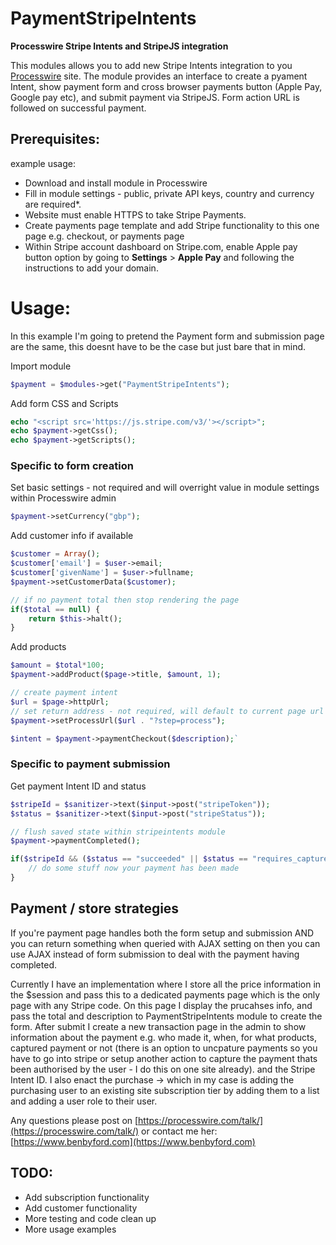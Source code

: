 # PaymentStripeIntents

__Processwire Stripe Intents and StripeJS integration__

This modules allows you to add new Stripe Intents integration to you [Processwire](https://processwire.com/) site. The module provides an interface to create a pyament Intent, show payment form and cross browser payments button (Apple Pay, Google pay etc), and submit payment via StripeJS. Form action URL is followed on successful payment.

## Prerequisites:

example usage:
- Download and install module in Processwire
- Fill in module settings - public, private API keys, country and currency are required*.
- Website must enable HTTPS to take Stripe Payments.
- Create payments page template and add Stripe functionality to this one page e.g. checkout, or payments page
- Within Stripe account dashboard on Stripe.com, enable Apple pay button option by going to __Settings__ > __Apple Pay__ and following the instructions to add your domain.

# Usage:

In this example I'm going to pretend the Payment form and submission page are the same, this doesnt have to be the case but just bare that in mind.


Import module
```PHP
$payment = $modules->get("PaymentStripeIntents");
```

Add form CSS and Scripts
```PHP
echo "<script src='https://js.stripe.com/v3/'></script>";
echo $payment->getCss();
echo $payment->getScripts();
```

### Specific to form creation

Set basic settings - not required and will overright value in module settings within Processwire admin
```PHP
$payment->setCurrency("gbp");
```

Add customer info if available
```PHP
$customer = Array();
$customer['email'] = $user->email;
$customer['givenName'] = $user->fullname;
$payment->setCustomerData($customer);
```

```PHP
// if no payment total then stop rendering the page
if($total == null) {
    return $this->halt();
}
```

Add products
```PHP
$amount = $total*100;
$payment->addProduct($page->title, $amount, 1);
```

```PHP
// create payment intent
$url = $page->httpUrl;
// set return address - not required, will default to current page url
$payment->setProcessUrl($url . "?step=process");

$intent = $payment->paymentCheckout($description);`
```

### Specific to payment submission

Get payment Intent ID and status
```PHP
$stripeId = $sanitizer->text($input->post("stripeToken"));
$status = $sanitizer->text($input->post("stripeStatus"));
```

```PHP
// flush saved state within stripeintents module
$payment->paymentCompleted();
```

```PHP
if($stripeId && ($status == "succeeded" || $status == "requires_capture")){
    // do some stuff now your payment has been made
}
```

## Payment / store strategies

If you're payment page handles both the form setup and submission AND you can return something when queried with AJAX setting on then you can use AJAX instead of form submission to deal with the payment having completed.

Currently I have an implementation where I store all the price information in the $session and pass this to a dedicated payments page which is the only page with any Stripe code. On this page I display the prucahses info, and pass the total and description to PaymentStripeIntents module to create the form. After submit I create a new transaction page in the admin to show information about the payment e.g. who made it, when, for what products, captured payment or not (there is an option to uncpature payments so you have to go into stripe or setup another action to capture the payment thats been authorised by the user - I do this on one site already). and the Stripe Intent ID. I also enact the purchase -> which in my case is adding the purchasing user to an existing site subscription tier by adding them to a list and adding a user role to their user.

Any questions please post on [https://processwire.com/talk/](https://processwire.com/talk/) or contact me her: [https://www.benbyford.com](https://www.benbyford.com)


## TODO:

- Add subscription functionality
- Add customer functionality
- More testing and code clean up
- More usage examples
